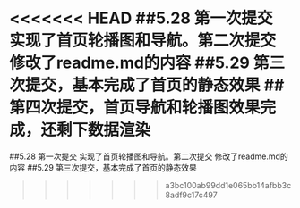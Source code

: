 <<<<<<< HEAD
##5.28 第一次提交 实现了首页轮播图和导航。第二次提交 修改了readme.md的内容 ##5.29 第三次提交，基本完成了首页的静态效果
##第四次提交，首页导航和轮播图效果完成，还剩下数据渲染
=======
##5.28 第一次提交 实现了首页轮播图和导航。第二次提交 修改了readme.md的内容
##5.29 第三次提交，基本完成了首页的静态效果  
>>>>>>> a3bc100ab99dd1e065bb14afbb3c8adf9c17c497
